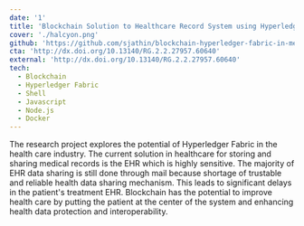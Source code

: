 ```yaml
---
date: '1'
title: 'Blockchain Solution to Healthcare Record System using Hyperledger Fabric'
cover: './halcyon.png'
github: 'https://github.com/sjathin/blockchain-hyperledger-fabric-in-medical'
cta: 'http://dx.doi.org/10.13140/RG.2.2.27957.60640'
external: 'http://dx.doi.org/10.13140/RG.2.2.27957.60640'
tech:
  - Blockchain
  - Hyperledger Fabric
  - Shell
  - Javascript
  - Node.js
  - Docker
---
```


The research project explores the potential of Hyperledger Fabric in the health care industry. The current solution in healthcare for storing and sharing medical records is the EHR which is highly sensitive. The majority of EHR data sharing is still done through mail because shortage of trustable and reliable health data sharing mechanism. This leads to significant delays in the patient's treatment EHR. Blockchain has the potential to improve health care by putting the patient at the center of the system and enhancing health data protection and interoperability.
